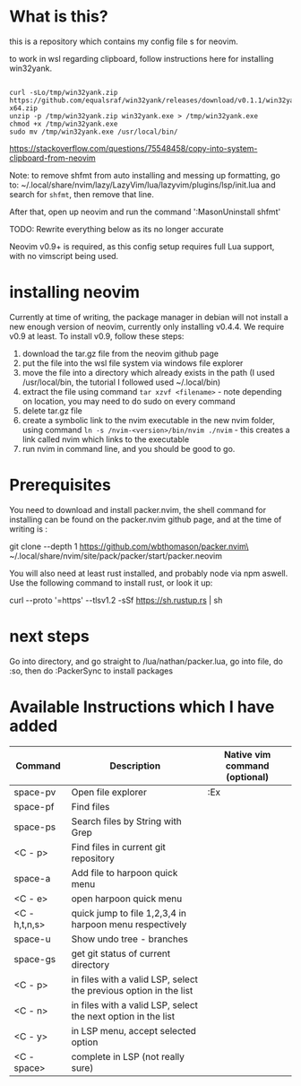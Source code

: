 # What is this?

this is a repository which contains my config file s for neovim.

to work in wsl regarding clipboard, follow instructions here for installing win32yank.
```

curl -sLo/tmp/win32yank.zip https://github.com/equalsraf/win32yank/releases/download/v0.1.1/win32yank-x64.zip
unzip -p /tmp/win32yank.zip win32yank.exe > /tmp/win32yank.exe
chmod +x /tmp/win32yank.exe
sudo mv /tmp/win32yank.exe /usr/local/bin/
```
https://stackoverflow.com/questions/75548458/copy-into-system-clipboard-from-neovim

Note: to remove shfmt from auto installing and messing up formatting, go to:
~/.local/share/nvim/lazy/LazyVim/lua/lazyvim/plugins/lsp/init.lua 
and search for `shfmt`, then remove that line.

After that, open up neovim and run the command ':MasonUninstall shfmt'

TODO: Rewrite everything below as its no longer accurate

Neovim v0.9+ is required, as this config setup requires full Lua support, with no vimscript being used. 

# installing neovim

Currently at time of writing, the package manager in debian will not install a 
new enough version of neovim, currently only installing v0.4.4. We require v0.9
at least. To install v0.9, follow these steps:

1. download the tar.gz file from the neovim github page
2. put the file into the wsl file system via windows file explorer
3. move the file into a directory which already exists in the path (I used /usr/local/bin, the tutorial I followed used ~/.local/bin)
4. extract the file using command `tar xzvf <filename>` - note depending on location, you may need to do sudo on every command
5. delete tar.gz file
6. create a symbolic link to the nvim executable in the new nvim folder, using command `ln -s /nvim-<version>/bin/nvim ./nvim` - this creates a link called nvim which links to the executable
7. run nvim in command line, and you should be good to go.

# Prerequisites

You need to download and install packer.nvim, the shell command for installing can be found on the 
packer.nvim github page, and at the time of writing is :

git clone --depth 1 https://github.com/wbthomason/packer.nvim\
 ~/.local/share/nvim/site/pack/packer/start/packer.neovim

You will also need at least rust installed, and probably node via npm aswell. Use the following command to install rust, or look it up:

curl --proto '=https' --tlsv1.2 -sSf https://sh.rustup.rs | sh

# next steps

Go into directory, and go straight to /lua/nathan/packer.lua, go into file, do :so, then do :PackerSync to install packages


# Available Instructions which I have added

| Command | Description | Native vim command (optional) |
|---|---|---|
|space-pv| Open file explorer | :Ex |
|space-pf| Find files | |
|space-ps| Search files by String with Grep | |
|<C - p> | Find files in current git repository | |
|space-a| Add file to harpoon quick menu | |
|<C - e>| open harpoon quick menu ||
|<C - h,t,n,s>| quick jump to file 1,2,3,4 in harpoon menu respectively | |
|space-u| Show undo tree - branches | |
|space-gs| get git status of current directory | |
|<C - p>| in files with a valid LSP, select the previous option in the list ||
|<C - n>| in files with a valid LSP, select the next option in the list ||
|<C - y>| in LSP menu, accept selected option ||
|<C - space>| complete in LSP (not really sure) ||
